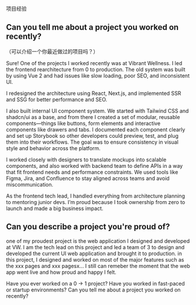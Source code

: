 项目经验
## Can you tell me about a project you worked on recently?
（可以介绍一个你最近做过的项目吗？）

Sure! One of the projects I worked recently was at Vibrant Wellness. I led the frontend rearchitecture from 0 to production. The old system was built by using Vue 2 and had issues like slow loading, poor SEO, and inconsistent UI.

I redesigned the architecture using React, Next.js, and implemented SSR and SSG for better performance and SEO. 

I also built internal UI component system. We started with Tailwind CSS and shadcn/ui as a base, and from there I created a set of modular, reusable components—things like buttons, form elements and interactive components like drawers and tabs. I documented each component clearly and set up Storybook so other developers could preview, test, and plug them into their workflows. The goal was to ensure consistency in visual style and behavior across the platform.

I worked closely with designers to translate mockups into scalable components, and also worked with backend team to define APIs in a way that fit frontend needs and performance constraints.
We used tools like Figma, Jira, and Confluence to stay aligned across teams and avoid miscommunication.

As the frontend tech lead, I handled everything from architecture planning to mentoring junior devs. I’m proud because I took ownership from zero to launch and made a big business impact.


## Can you describe a project you're proud of?

one of my proudest project is the web application I designed and developed at VW. I am the tech lead on this project and led a team of 3 to design and developed the current UI web application and brought it to production. in this project, I designed and worked on most of the major features such as the xxx pages and xxx pagesx... I still can remeber the moment that the web app went live and how proud and happy I felt.

Have you ever worked on a 0 → 1 project?
Have you worked in fast-paced or startup environments?
Can you tell me about a project you worked on recently?